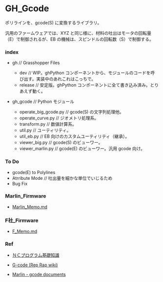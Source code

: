 # GH_Gcode  
 

ポリラインを、gcode(S) に変換するライブラリ。  

汎用のファームウェアでは、XYZ と同じ様に、材料の吐出はモータの回転量（E）で制御されるが、EB の機械は、スピンドルの回転数（S）で制御する。  


### index  

- gh // Grasshopper Files   
  - dev // WIP。ghPython コンポーネントから、モジュールのコードを呼び出す。実装中のあれこれはこっちで。  
  - release // 安定版。ghPython コンポーネントに全て書き込み済み。とりあえず動く。  


- gh_gcode // Python モジュール  
  - operate_big_gcode.py // gcode(S) の文字列処理他。  
  - operate_curve.py // ジオメトリ処理系。  
  - transform.py // 数値計算系。  
  - util.py // ユーティリティ。  
  - util_eb.py // EB 向けのカスタムユーティリティ（継承）。  
  - viewer_big.py // gcode(S) のビューワー。  
  - viewer_marlin.py // gcode(E) のビューワー。汎用 gcode 向け。  


### To Do  

- gcode(E) to Polylines  
- Atrribute Mode // 吐出量を細かな単位でいじるため  
- Bug Fix  


### Marlin_Firmware  

- [Marlin_Memo.md](https://github.com/naysok/GH_Gcode/blob/master/Marlin_Memo.md)  


### F社_Firmware  

- [F_Memo.md](https://github.com/naysok/GH_Gcode/blob/master/F_Memo.md)  
  


### Ref  

- [ＮＣプログラム基礎知識](https://nc-program.s-projects.net/g-code.html)  

- [G-code (Rep Rap wiki)](https://reprap.org/wiki/G-code)  

- [Marlin - gcode documents](https://marlinfw.org/meta/gcode/)

